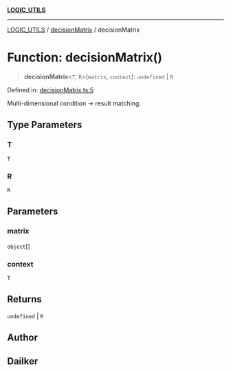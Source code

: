 [**LOGIC_UTILS**](../../README.md)

***

[LOGIC_UTILS](../../README.md) / [decisionMatrix](../README.md) / decisionMatrix

# Function: decisionMatrix()

> **decisionMatrix**\<`T`, `R`\>(`matrix`, `context`): `undefined` \| `R`

Defined in: [decisionMatrix.ts:5](https://github.com/dailker/everyutil/blob/2a1290e25c1270a5e1af64099b97f8d5fc086e59/src/logic/decisionMatrix.ts#L5)

Multi-dimensional condition → result matching.

## Type Parameters

### T

`T`

### R

`R`

## Parameters

### matrix

`object`[]

### context

`T`

## Returns

`undefined` \| `R`

## Author

## Dailker
